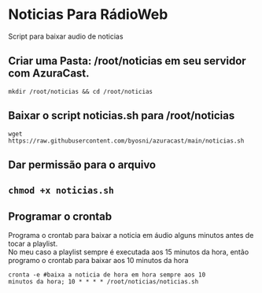 <h1>Noticias Para RádioWeb </h1>

Script para baixar audio de noticias<br> 

<h2>Criar uma Pasta: /root/noticias em seu servidor com AzuraCast.</h2>
<code>mkdir /root/noticias && cd /root/noticias</code>

<h2>Baixar o script noticias.sh para /root/noticias</h2>
<code>wget https://raw.githubusercontent.com/byosni/azuracast/main/noticias.sh</code>

<h2>Dar permissão para o arquivo<h2>
<code>chmod +x noticias.sh</code>

<h2>Programar o crontab</h2>
<p>Programa o crontab para baixar a noticia em áudio alguns minutos antes de tocar a playlist. <br>
No meu caso a playlist sempre é executada aos 15 minutos da hora, então programo o crontab para baixar aos 10 minutos da hora <br></p>

<code>cronta -e 
#baixa a noticia de hora em hora sempre aos 10 minutos da hora; 
10 * * * * /root/noticias/noticias.sh </code>
